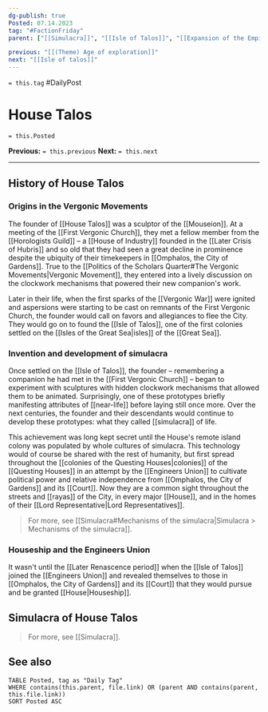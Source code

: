 ```yaml
---
dg-publish: true
Posted: 07.14.2023
tag: "#FactionFriday"
parent: ["[[Simulacra]]", "[[Isle of Talos]]", "[[Expansion of the Empire]]", "[[Engineers Union]]", "[[House]]"]

previous: "[[(Theme) Age of exploration]]"
next: "[[Isle of talos]]"
---
```

`= this.tag` #DailyPost 
# House Talos
`= this.Posted`

**Previous:** `= this.previous`
**Next:** `= this.next`

---

## History of House Talos

### Origins in the Vergonic Movements

The founder of [[House Talos]] was a sculptor of the [[Mouseion]]. At a meeting of the [[First Vergonic Church]], they met a fellow member from the [[Horologists Guild]] – a [[House of Industry]] founded in the [[Later Crisis of Hubris]] and so old that they had seen a great decline in prominence despite the ubiquity of their timekeepers in [[Omphalos, the City of Gardens]]. True to the [[Politics of the Scholars Quarter#The Vergonic Movements|Vergonic Movement]], they entered into a lively discussion on the clockwork mechanisms that powered their new companion's work.

Later in their life, when the first sparks of the [[Vergonic War]] were ignited and aspersions were starting to be cast on remnants of the First Vergonic Church, the founder would call on favors and allegiances to flee the City. They would go on to found the [[Isle of Talos]], one of the first colonies settled on the [[Isles of the Great Sea|isles]] of the [[Great Sea]].

### Invention and development of simulacra

Once settled on the [[Isle of Talos]], the founder – remembering a companion he had met in the [[First Vergonic Church]] – began to experiment with sculptures with hidden clockwork mechanisms that allowed them to be animated. Surprisingly, one of these prototypes briefly manifesting attributes of [[near-life]] before laying still once more. Over the next centuries, the founder and their descendants would continue to develop these prototypes: what they called [[simulacra]] of life.

This achievement was long kept secret until the House's remote island colony was populated by whole cultures of simulacra. This technology would of course be shared with the rest of humanity, but first spread throughout the [[colonies of the Questing Houses|colonies]] of the [[Questing Houses]] in an attempt by the [[Engineers Union]] to cultivate political power and relative independence from [[Omphalos, the City of Gardens]] and its [[Court]]. Now they are a common sight throughout the streets and [[rayas]] of the City, in every major [[House]], and in the homes of their [[Lord Representative|Lord Representatives]].

> For more, see [[Simulacra#Mechanisms of the simulacra|Simulacra > Mechanisms of the simulacra]].

### Houseship and the Engineers Union

It wasn't until the [[Later Renascence period]] when the [[Isle of Talos]] joined the [[Engineers Union]] and revealed themselves to those in [[Omphalos, the City of Gardens]] and its [[Court]] that they would pursue and be granted [[House|Houseship]].

## Simulacra of House Talos

> For more, see [[Simulacra]].

## See also
```dataview
TABLE Posted, tag as "Daily Tag"
WHERE contains(this.parent, file.link) OR (parent AND contains(parent, this.file.link))
SORT Posted ASC
```